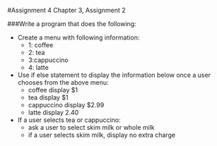 #Assignment 4
Chapter 3, Assignment 2

###Write a program that does the following:

- Create a menu with following information:
    - 1: coffee
    - 2: tea
    - 3:cappuccino
    - 4: latte
- Use if else statement to display the information below once a user chooses from the above menu:
    - coffee display $1
    - tea display $1
    - cappuccino display  $2.99
    - latte display 2.40
- If a user selects tea or cappuccino:
    - ask a user to select skim milk or whole milk
    - if a user selects skim milk, display no extra charge
